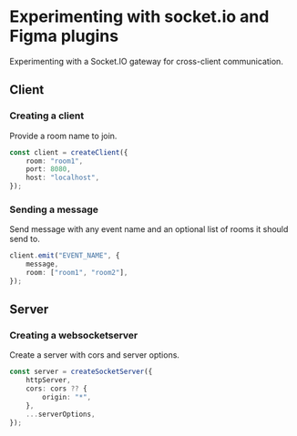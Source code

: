 # Experimenting with socket.io and Figma plugins

Experimenting with a Socket.IO gateway for cross-client communication.

## Client

### Creating a client

Provide a room name to join.

```ts
const client = createClient({
    room: "room1",
    port: 8080,
    host: "localhost",
});
```

### Sending a message

Send message with any event name and an optional list of rooms it should send to.

```ts
client.emit("EVENT_NAME", {
    message,
    room: ["room1", "room2"],
});
```

## Server

### Creating a websocketserver

Create a server with cors and server options.

```ts
const server = createSocketServer({
    httpServer,
    cors: cors ?? {
        origin: "*",
    },
    ...serverOptions,
});
```
